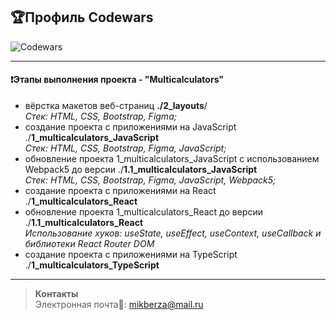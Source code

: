 ## :trophy:Профиль Codewars
![Codewars](https://github.r2v.ch/codewars?user=MikaBerza&hide_clan=true&top_languages=true&stroke=%23b362ff)

---

#### :heavy_exclamation_mark:Этапы выполнения проекта - "Multicalculators"
- вёрстка макетов веб-страниц **./2_layouts**/  
  _Стек: HTML, CSS, Bootstrap, Figma;_  
- создание проекта с приложениями на JavaScript ./**1_multicalculators_JavaScript**  
  _Стек: HTML, CSS, Bootstrap, Figma, JavaScript;_  
- обновление проекта 1_multicalculators_JavaScript с использованием Webpack5 до версии ./**1.1_multicalculators_JavaScript**  
  _Стек: HTML, CSS, Bootstrap, Figma, JavaScript, Webpack5;_  
- создание проекта с приложениями на React ./**1_multicalculators_React**  
- обновление проекта 1_multicalculators_React до версии ./**1.1_multicalculators_React**  
  _Использование хуков: useState, useEffect, useContext, useCallback и библиотеки  React Router DOM_      
- создание проекта с приложениями на TypeScript ./**1_multicalculators_TypeScript** 

---


> __Контакты__  
Электронная почта:email:: mikberza@mail.ru 
